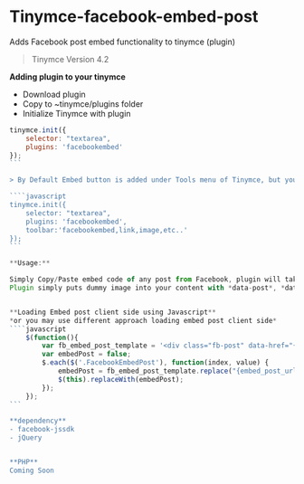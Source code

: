 # Tinymce-facebook-embed-post

Adds Facebook post embed functionality to tinymce (plugin)

> Tinymce Version 4.2

**Adding plugin to your tinymce**

 - Download plugin
 - Copy to ~tinymce/plugins folder
 - Initialize Tinymce with plugin

````javascript
tinymce.init({
	selector: "textarea",
	plugins: 'facebookembed'
});
```

> By Default Embed button is added under Tools menu of Tinymce, but you may add Facebook embed button directly to toolbar

````javascript
tinymce.init({
	selector: "textarea",
	plugins: 'facebookembed',
	toolbar:'facebookembed,link,image,etc..'
});
```

**Usage:**

Simply Copy/Paste embed code of any post from Facebook, plugin will take care about grabbing needed data from it. 
Plugin simply puts dummy image into your content with *data-post*, *data-width* attributes containing information about Facebok post. 


**Loading Embed post client side using Javascript**
*or you may use different approach loading embed post client side*
````javascript
	$(function(){
		var fb_embed_post_template = '<div class="fb-post" data-href="{embed_post_url}" data-width="{embed_post_width}"></div>';
		var embedPost = false;
		$.each($('.FacebookEmbedPost'), function(index, value) {
			embedPost = fb_embed_post_template.replace("{embed_post_url}", $(value).data('post')).replace("{embed_post_url}", $(value).data('width'));
			$(this).replaceWith(embedPost);
		});
	});
```

**dependency**
- facebook-jssdk
- jQuery


**PHP**
Coming Soon
